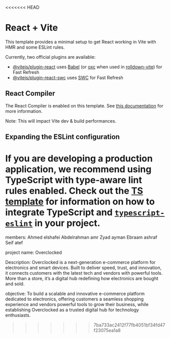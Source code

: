 <<<<<<< HEAD
# React + Vite

This template provides a minimal setup to get React working in Vite with HMR and some ESLint rules.

Currently, two official plugins are available:

- [@vitejs/plugin-react](https://github.com/vitejs/vite-plugin-react/blob/main/packages/plugin-react) uses [Babel](https://babeljs.io/) (or [oxc](https://oxc.rs) when used in [rolldown-vite](https://vite.dev/guide/rolldown)) for Fast Refresh
- [@vitejs/plugin-react-swc](https://github.com/vitejs/vite-plugin-react/blob/main/packages/plugin-react-swc) uses [SWC](https://swc.rs/) for Fast Refresh

## React Compiler

The React Compiler is enabled on this template. See [this documentation](https://react.dev/learn/react-compiler) for more information.

Note: This will impact Vite dev & build performances.

## Expanding the ESLint configuration

If you are developing a production application, we recommend using TypeScript with type-aware lint rules enabled. Check out the [TS template](https://github.com/vitejs/vite/tree/main/packages/create-vite/template-react-ts) for information on how to integrate TypeScript and [`typescript-eslint`](https://typescript-eslint.io) in your project.
=======
members:
Ahmed elshafei 
Abdelrahman amr
Zyad ayman
Ebraam ashraf
Seif atef

project name: Overclocked

Description:
Overclocked is a next-generation e-commerce platform for electronics and smart devices. Built to deliver speed, trust, and innovation, it connects customers with the latest tech and vendors with powerful tools. More than a store, it’s a digital hub redefining how electronics are bought and sold.

objective:
To build a scalable and innovative e-commerce platform dedicated to electronics, offering customers a seamless shopping experience and vendors powerful tools to grow their business, while establishing Overclocked as a trusted digital hub for technology enthusiasts.



>>>>>>> 7ba733ac2412f77fb4051bf34fd47f23075ea1a8
